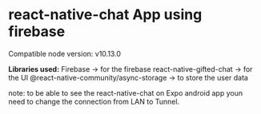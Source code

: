 # react-native-chat App using firebase

Compatible node version:  v10.13.0

**Libraries used:**
Firebase -> for the firebase
react-native-gifted-chat -> for the UI
@react-native-community/async-storage -> to store the user data

note: to be able to see the react-native-chat on Expo android app youn need to change the connection from LAN to Tunnel.


